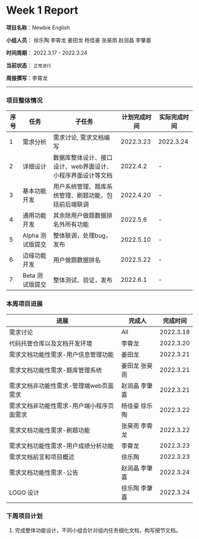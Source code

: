 # Week 1 Report

**项目名称**：Newbie English

**小组人员**： 徐乐陶 李霄龙 姜田龙 杨佳豪 张昊雨 赵润晶 李肇嘉

**时间周期**： 2022.3.17 - 2022.3.24

**当前状态**： `正常进行`

**周报撰写**：李霄龙

------



### 项目整体情况

| 序号 | 任务             | 子任务                                                      | 计划完成时间 | 实际完成时间 |
| ---- | ---------------- | ----------------------------------------------------------- | ------------ | ------------ |
| 1    | 需求分析         | 需求讨论, 需求文档编写                                      | 2022.3.23    | 2022.3.24    |
| 2    | 详细设计         | 数据库整体设计、接口设计、web界面设计、小程序界面设计等文档 | 2022.4.2     | -            |
| 3    | 基本功能开发     | 用户系统管理、题库系统管理、刷题功能，包括前后端联调        | 2022.4.20    | -            |
| 4    | 通用功能开发     | 其余除用户做题数据排名外所有功能                            | 2022.5.6     | -            |
| 5    | Alpha 测试版提交 | 整体联调，处理bug，发布                                     | 2022.5.10    | -            |
| 6    | 边缘功能开发     | 用户做题数据排名                                            | 2022.5.22    | -            |
| 7    | Beta 测试版提交  | 整体测试、验证，发布                                        | 2022.6.1     | -            |



### 本周项目进展

| 进展                                      | 完成人        | 完成时间  |
| ----------------------------------------- | ------------- | --------- |
| 需求讨论                                  | All           | 2022.3.18 |
| 代码托管仓库以及文档开发环境              | 李霄龙        | 2022.3.20 |
| 需求文档功能性需求-用户信息管理功能       | 姜田龙        | 2022.3.21 |
| 需求文档功能性需求-题库管理系统           | 姜田龙 张昊雨 | 2022.3.21 |
| 需求文档非功能性需求-管理端web页面需求    | 赵润晶 李肇嘉 | 2022.3.21 |
| 需求文档非功能性需求-用户端小程序页面需求 | 杨佳豪 徐乐陶 | 2022.3.22 |
| 需求文档功能性需求-刷题功能               | 张昊雨 李霄龙 | 2022.3.22 |
| 需求文档功能性需求-用户成绩分析功能       | 李霄龙        | 2022.3.23 |
| 需求文档前言和项目概述                    | 徐乐陶        | 2022.3.23 |
| 需求文档功能性需求-公告                   | 赵润晶 李肇嘉 | 2022.3.24 |
| LOGO 设计                                 | 徐乐陶 李肇嘉 | 2022.3.24 |



### 下周项目计划

1. 完成整体功能设计，不同小组会针对组内任务细化文档，构写细节文档。